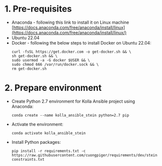 # 1. Pre-requisites
* Anaconda - following this link to install it on Linux machine [https://docs.anaconda.com/free/anaconda/install/linux](https://docs.anaconda.com/free/anaconda/install/linux/)
* Ubuntu 22.04
* Docker - following the below steps to install Docker on Ubuntu 22.04:
  ```bash=
  curl -fsSL https://get.docker.com -o get-docker.sh && \
  sh get-docker.sh && \
  sudo usermod -a -G docker $USER && \
  sudo chmod 666 /var/run/docker.sock && \
  rm get-docker.sh
  ```

# 2. Prepare environment
* Create Python 2.7 environment for Kolla Ansible project using Anaconda:
  ```bash=
  conda create --name kolla_ansible_stein python=2.7 pip
  ```
  
* Activate the environment:
  ```bash=
  conda activate kolla_ansible_stein
  ```
  
* Install Python packages:
  ```bash=
  pip install -r requirements.txt -c https://raw.githubusercontent.com/cuongpiger/requirements/dev/stein/upper-constraints.txt
  ```